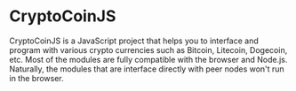 CryptoCoinJS
============

CryptoCoinJS is a JavaScript project that helps you to interface and program with various crypto currencies such as Bitcoin, Litecoin, Dogecoin, etc. Most of the modules are fully compatible with the browser and Node.js. Naturally, the modules that are interface directly with peer nodes won't run in the browser.

